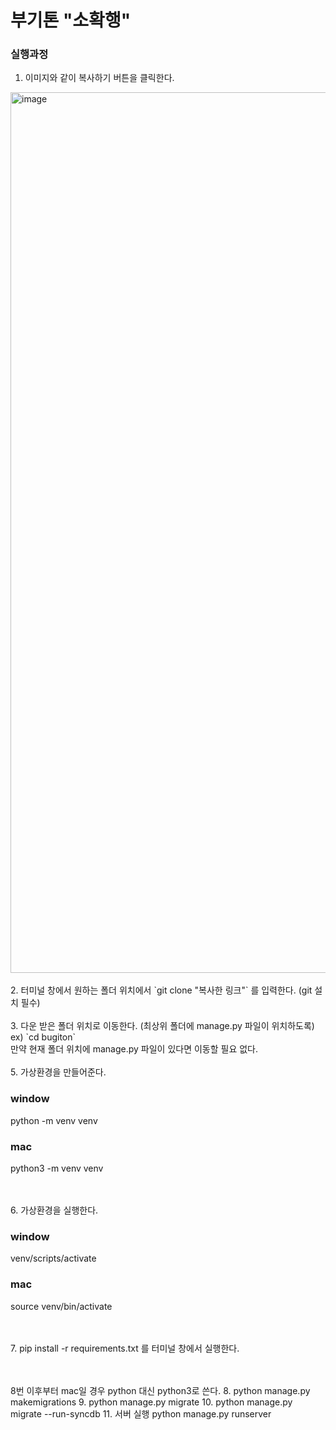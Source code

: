 # 부기톤 "소확행"
### 실행과정
1. 이미지와 같이 복사하기 버튼을 클릭한다.
<img width="1409" alt="image" src="https://github.com/2023-Bugiton/backend/assets/70803824/87e42815-7f86-4aff-9fb0-405622c9abe6">
<br><br>
2. 터미널 창에서 원하는 폴더 위치에서 `git clone "복사한 링크"` 를 입력한다. (git 설치 필수)
<br><br>
3. 다운 받은 폴더 위치로 이동한다. (최상위 폴더에 manage.py 파일이 위치하도록) ex) `cd bugiton`
<br>   만약 현재 폴더 위치에 manage.py 파일이 있다면 이동할 필요 없다.
<br><br>
5. 가상환경을 만들어준다.
<h3>window</h3>
python -m venv venv

<h3>mac</h3>
python3 -m venv venv

<br><br>
6. 가상환경을 실행한다.
<h3>window</h3>
venv/scripts/activate

<h3>mac</h3>
source venv/bin/activate

<br><br>
7. pip install -r requirements.txt 를 터미널 창에서 실행한다.

<br><br>
8번 이후부터 mac일 경우 python 대신 python3로 쓴다.
8. python manage.py makemigrations
9. python manage.py migrate
10. python manage.py migrate --run-syncdb
11. 서버 실행 python manage.py runserver
